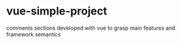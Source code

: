 # vue-simple-project

comments sections developed with vue to grasp main features and framework semantics
